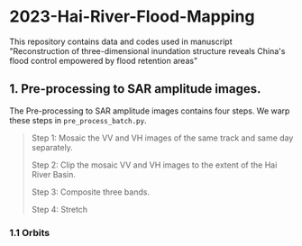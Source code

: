 # 2023-Hai-River-Flood-Mapping
This repository contains data and codes used in manuscript "Reconstruction of three-dimensional inundation structure reveals China's flood control empowered by flood retention areas"
## 1. Pre-processing to SAR amplitude images.
The Pre-processing to SAR amplitude images contains four steps. We warp these steps in `pre_process_batch.py`.
> Step 1: Mosaic the VV and VH images of the same track and same day separately.
> 
> Step 2: Clip the mosaic VV and VH images to the extent of the Hai River Basin.
> 
> Step 3: Composite three bands.
> 
> Step 4: Stretch  
### 1.1 Orbits
